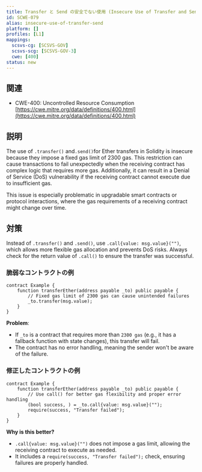 ```yaml
---
title: Transfer と Send の安全でない使用 (Insecure Use of Transfer and Send)
id: SCWE-079
alias: insecure-use-of-transfer-send
platform: []
profiles: [L1]
mappings:
  scsvs-cg: [SCSVS-GOV]
  scsvs-scg: [SCSVS-GOV-3]
  cwe: [400]
status: new
---
```


## 関連
- CWE-400: Uncontrolled Resource Consumption
  [https://cwe.mitre.org/data/definitions/400.html](https://cwe.mitre.org/data/definitions/400.html)

## 説明
The use of `.transfer()` and` .send() `for Ether transfers in Solidity is insecure because they impose a fixed gas limit of 2300 gas. This restriction can cause transactions to fail unexpectedly when the receiving contract has complex logic that requires more gas. Additionally, it can result in a Denial of Service (DoS) vulnerability if the receiving contract cannot execute due to insufficient gas.

This issue is especially problematic in upgradable smart contracts or protocol interactions, where the gas requirements of a receiving contract might change over time.


## 対策
Instead of `.transfer()` and `.send()`, use `.call{value: msg.value}("")`, which allows more flexible gas allocation and prevents DoS risks. Always check for the return value of `.call()` to ensure the transfer was successful.


### 脆弱なコントラクトの例
```solidity
contract Example {
    function transferEther(address payable _to) public payable {
        // Fixed gas limit of 2300 gas can cause unintended failures
        _to.transfer(msg.value);  
    }
}
```
**Problem**:
- If `_to` is a contract that requires more than `2300 gas` (e.g., it has a fallback function with state changes), this transfer will fail.
- The contract has no error handling, meaning the sender won't be aware of the failure.


### 修正したコントラクトの例
```solidity
contract Example {
    function transferEther(address payable _to) public payable {
        // Use call() for better gas flexibility and proper error handling
        (bool success, ) = _to.call{value: msg.value}("");
        require(success, "Transfer failed");
    }
}
```
**Why is this better?**
- `.call{value: msg.value}("")` does not impose a gas limit, allowing the receiving contract to execute as needed.
- It includes a `require(success, "Transfer failed");` check, ensuring failures are properly handled.
